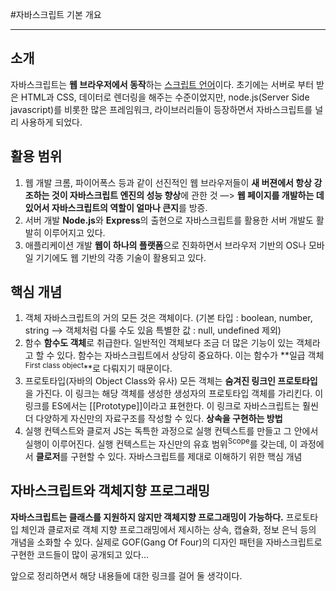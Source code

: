 #자바스크립트 기본 개요

----------

## 소개

자바스크립트는 **웹 브라우저에서 동작**하는 [스크립트 언어](https://ko.wikipedia.org/wiki/%EC%8A%A4%ED%81%AC%EB%A6%BD%ED%8A%B8_%EC%96%B8%EC%96%B4)이다. 초기에는 서버로 부터 받은 HTML과 CSS, 데이터로 렌더링을 해주는 수준이었지만, node.js(Server Side javascript)를 비롯한 많은 프레임워크, 라이브러리들이 등장하면서 자바스크립트를 널리 사용하게 되었다.

## 활용 범위

1. 웹 개발
   크롬, 파이어폭스 등과 같이 선진적인 웹 브라우저들이 **새 버젼에서 항상 강조하는 것이 자바스크립트 엔진의 성능 향상**에 관한 것
   —> **웹 페이지를 개발하는 데 있어서 자바스크립트의 역할이 얼마나 큰지**를 방증.
2. 서버 개발
   **Node.js**와 **Express**의 출현으로 자바스크립트를 활용한 서버 개발도 활발히 이루어지고 있다.
3. 애플리케이션 개발
   **웹이 하나의 플랫폼**으로 진화하면서 브라우저 기반의 OS나 모바일 기기에도 웹 기반의 각종 기술이 활용되고 있다.

## 핵심 개념

1. 객체
   자바스크립트의 거의 모든 것은 객체이다.
   (기본 타입 : boolean, number, string —> 객체처럼 다룰 수도 있음
   특별한 값 : null, undefined 제외)
2. 함수
   **함수도 객체**로 취급한다. 일반적인 객체보다 조금 더 많은 기능이 있는 객체라고 할 수 있다.
   함수는 자바스크립트에서 상당히 중요하다. 이는 함수가 **일급 객체<sup>First class object</sup>**로 다뤄지기 때문이다.
3. 프로토타입(자바의 Object Class와 유사)
   모든 객체는 **숨겨진 링크인 프로토타입**을 가진다.
   이 링크는 해당 객체를 생성한 생성자의 프로토타입 객체를 가리킨다.
   이 링크를 ES에서는 [[Prototype]]이라고 표현한다.
   이 링크로 자바스크립트는 훨씬 더 다양하게 자신만의 자료구조를 작성할 수 있다.
   **상속을 구현하는 방법**
4. 실행 컨텍스트와 클로저
   JS는 독특한 과정으로 실행 컨텍스트를 만들고 그 안에서 실행이 이루어진다.
   실행 컨텍스트는 자신만의 유효 범위<sup>Scope</sup>를 갖는데, 이 과정에서 **클로저**를 구현할 수 있다.
   자바스크립트를 제대로 이해하기 위한 핵심 개념

## 자바스크립트와 객체지향 프로그래밍

**자바스크립트는 클래스를 지원하지 않지만 객체지향 프로그래밍이 가능하다.** 프로토타입 체인과 클로저로 객체 지향 프로그래밍에서 제시하는 상속, 캡슐화, 정보 은닉 등의 개념을 소화할 수 있다.
실제로 GOF(Gang Of Four)의 디자인 패턴을 자바스크립트로 구현한 코드들이 많이 공개되고 있다…



앞으로 정리하면서 해당 내용들에 대한 링크를 걸어 둘 생각이다.

